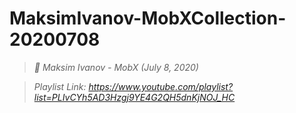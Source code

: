# MaksimIvanov-MobXCollection-20200708

> *🧩  Maksim Ivanov - MobX (July 8, 2020)*

> *Playlist Link: https://www.youtube.com/playlist?list=PLIvCYh5AD3Hzgj9YE4G2QH5dnKjNOJ_HC*
